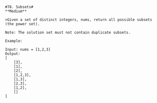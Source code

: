     #78. Subsets#
    **Medium**

    >Given a set of distinct integers, nums, return all possible subsets (the power set).

    Note: The solution set must not contain duplicate subsets.

    Example:

    Input: nums = [1,2,3]
    Output:
    [
        [3],
        [1],
        [2],
        [1,2,3],
        [1,3],
        [2,3],
        [1,2],
        []
    ]  
